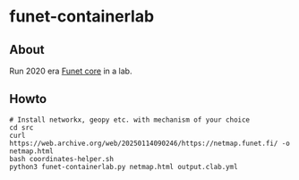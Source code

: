 # funet-containerlab

## About

Run 2020 era [Funet core](https://web.archive.org/web/20250114090246/https://netmap.funet.fi/) in a lab.

## Howto

```
# Install networkx, geopy etc. with mechanism of your choice
cd src
curl https://web.archive.org/web/20250114090246/https://netmap.funet.fi/ -o netmap.html
bash coordinates-helper.sh
python3 funet-containerlab.py netmap.html output.clab.yml
```
